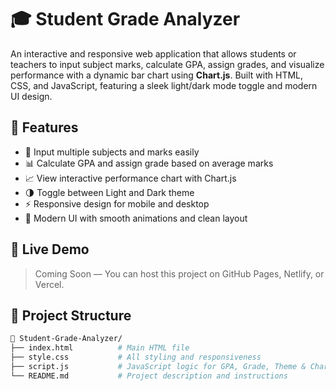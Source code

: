 # 🎓 Student Grade Analyzer

An interactive and responsive web application that allows students or teachers to input subject marks, calculate GPA, assign grades, and visualize performance with a dynamic bar chart using **Chart.js**. Built with HTML, CSS, and JavaScript, featuring a sleek light/dark mode toggle and modern UI design.

## 🌟 Features

- 🔢 Input multiple subjects and marks easily
- 📊 Calculate GPA and assign grade based on average marks
- 📈 View interactive performance chart with Chart.js
- 🌗 Toggle between Light and Dark theme
- ⚡ Responsive design for mobile and desktop
- 🧠 Modern UI with smooth animations and clean layout

## 🚀 Live Demo

> Coming Soon — You can host this project on GitHub Pages, Netlify, or Vercel.

## 📂 Project Structure

```bash
📁 Student-Grade-Analyzer/
├── index.html          # Main HTML file
├── style.css           # All styling and responsiveness
├── script.js           # JavaScript logic for GPA, Grade, Theme & Chart
└── README.md           # Project description and instructions
